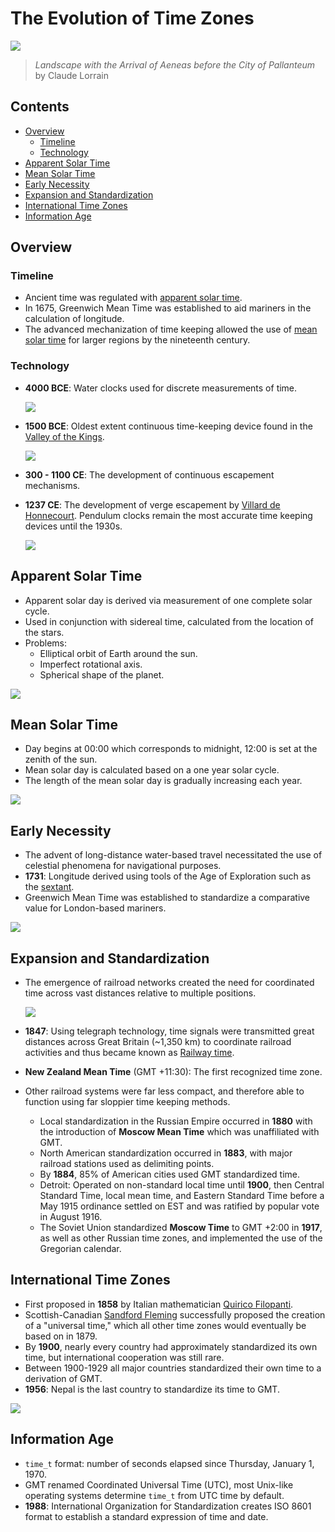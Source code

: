 # The Evolution of Time Zones

![](./images/tz.png)

> *Landscape with the Arrival of Aeneas before the City of Pallanteum* by Claude Lorrain

## Contents

* [Overview](#overview)
  * [Timeline](#timeline)
  * [Technology](#technology)
* [Apparent Solar Time](#apparent-solar-time)
* [Mean Solar Time](#mean-solar-time)
* [Early Necessity](#early-necessity)
* [Expansion and Standardization](#expansion-and-standardization)
* [International Time Zones](#international-time-zones)
* [Information Age](#information-age)

## Overview

### Timeline

* Ancient time was regulated with [apparent solar time](https://en.wikipedia.org/wiki/Solar_time#Apparent_solar_time).
* In 1675, Greenwich Mean Time was established to aid mariners in the calculation of longitude.
* The advanced mechanization of time keeping allowed the use of [mean solar time](https://en.wikipedia.org/wiki/Solar_time#Mean_solar_time) for larger regions by the nineteenth century.

### Technology

* **4000 BCE**: Water clocks used for discrete measurements of time.

  ![](./images/tz-6.png)
* **1500 BCE**: Oldest extent continuous time-keeping device found in the [Valley of the Kings](https://en.wikipedia.org/wiki/Valley_of_the_Kings).

  ![](./images/tz-4.png)
* **300 - 1100 CE**: The development of continuous escapement mechanisms.
* **1237 CE**: The development of verge escapement by [Villard de Honnecourt](https://en.wikipedia.org/wiki/Villard_de_Honnecourt). Pendulum clocks remain the most accurate time keeping devices until the 1930s.

  ![](./images/tz-9.png)

## Apparent Solar Time

* Apparent solar day is derived via measurement of one complete solar cycle.
* Used in conjunction with sidereal time, calculated from the location of the stars.
* Problems:
  * Elliptical orbit of Earth around the sun.
  * Imperfect rotational axis.
  * Spherical shape of the planet.

![](./images/tz-10.png)

## Mean Solar Time

* Day begins at 00:00 which corresponds to midnight, 12:00 is set at the zenith of the sun.
* Mean solar day is calculated based on a one year solar cycle.
* The length of the mean solar day is gradually increasing each year.

![](./images/tz-13.gif)

## Early Necessity

* The advent of long-distance water-based travel necessitated the use of celestial phenomena for navigational purposes.
* **1731**: Longitude derived using tools of the Age of Exploration such as the [sextant](https://en.wikipedia.org/wiki/Sextant).
* Greenwich Mean Time was established to standardize a comparative value for London-based mariners.

![](./images/tz-15.png)

## Expansion and Standardization

* The emergence of railroad networks created the need for coordinated time across vast distances relative to multiple positions.

  ![](./images/tz-17.png)

* **1847**: Using telegraph technology, time signals were transmitted great distances across Great Britain (~1,350 km) to coordinate railroad activities and thus became known as [Railway time](https://en.wikipedia.org/wiki/Time_zone#Railway_time).
* **New Zealand Mean Time** (GMT +11:30): The first recognized time zone.
* Other railroad systems were far less compact, and therefore able to function using far sloppier time keeping methods.
  * Local standardization in the Russian Empire occurred in **1880** with the introduction of **Moscow Mean Time** which was unaffiliated with GMT.
  * North American standardization occurred in **1883**, with major railroad stations used as delimiting points.
  * By **1884**, 85% of American cities used GMT standardized time.
  * Detroit: Operated on non-standard local time until **1900**, then Central Standard Time, local mean time, and Eastern Standard Time before a May 1915 ordinance settled on EST and was ratified by popular vote in August 1916.
  * The Soviet Union standardized **Moscow Time** to GMT +2:00 in **1917**, as well as other Russian time zones, and implemented the use of the Gregorian calendar.

## International Time Zones

* First proposed in **1858** by Italian mathematician [Quirico Filopanti](https://en.wikipedia.org/wiki/Quirico_Filopanti).
* Scottish-Canadian [Sandford Fleming](https://en.wikipedia.org/wiki/Sandford_Fleming) successfully proposed the creation of a "universal time," which all other time zones would eventually be based on in 1879.
* By **1900**, nearly every country had approximately standardized its own time, but international cooperation was still rare.
* Between 1900-1929 all major countries standardized their own time to a derivation of GMT.
* **1956**: Nepal is the last country to standardize its time to GMT.

![](./images/tz-16.png)

## Information Age

* `time_t` format: number of seconds elapsed since Thursday, January 1, 1970.
* GMT renamed Coordinated Universal Time (UTC), most Unix-like operating systems determine `time_t` from UTC time by default.
* **1988**: International Organization for Standardization creates ISO 8601 format to establish a standard expression of time and date.